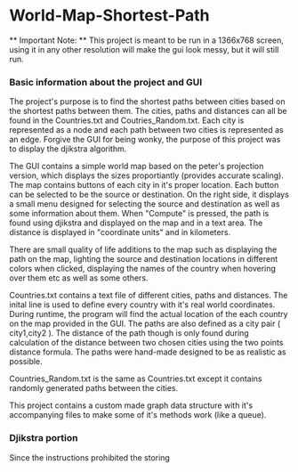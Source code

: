 # World-Map-Shortest-Path
** Important Note: ** This project is meant to be run in a 1366x768 screen, using it in any other resolution will make the gui look messy, but it will still run.

### Basic information about the project and GUI

The project's purpose is to find the shortest paths between cities based on the shortest paths between them. The cities, paths and distances can all be found in the Countries.txt and Coutries_Random.txt. Each city is represented as a node and each path between two cities is represented as an edge. Forgive the GUI for being wonky, the purpose of this project was to display the djikstra algorithm.

The GUI contains a simple world map based on the peter's projection version, which displays the sizes proportiantly (provides accurate scaling). The map contains buttons of each city in it's proper location. Each button can be selected to be the source or destination. On the right side, it displays a small menu designed for selecting the source and destination as well as some information about them. When "Compute" is pressed, the path is found using djikstra and displayed on the map and in a text area. The distance is displayed in "coordinate units" and in kilometers.


There are small quality of life additions to the map such as displaying the path on the map, lighting the source and destination locations in different colors when clicked, displaying the names of the country when hovering over them etc as well as some others.


Countries.txt contains a text file of different cities, paths and distances. The inital line is used to define every country with it's real world coordinates. During runtime, the program will find the actual location of the each country on the map provided in the GUI. The paths are also defined as a city pair ( city1,city2 ). The distance of the path though is only found during calculation of the distance between two chosen cities using the two points distance formula. The paths were hand-made designed to be as realistic as possible.

Countries_Random.txt is the same as Countries.txt  except it contains randomly generated paths between the cities.

This project contains a custom made graph data structure with it's accompanying files to make some of it's methods work (like a queue).

### Djikstra portion

Since the instructions prohibited the storing 
